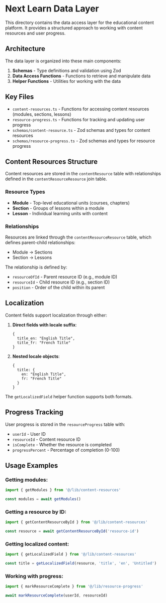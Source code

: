 # Next Learn Data Layer

This directory contains the data access layer for the educational content platform. It provides a structured approach to working with content resources and user progress.

## Architecture

The data layer is organized into these main components:

1. **Schemas** - Type definitions and validation using Zod
2. **Data Access Functions** - Functions to retrieve and manipulate data
3. **Helper Functions** - Utilities for working with the data

## Key Files

- `content-resources.ts` - Functions for accessing content resources (modules, sections, lessons)
- `resource-progress.ts` - Functions for tracking and updating user progress
- `schemas/content-resource.ts` - Zod schemas and types for content resources
- `schemas/resource-progress.ts` - Zod schemas and types for resource progress

## Content Resources Structure

Content resources are stored in the `contentResource` table with relationships defined in the `contentResourceResource` join table.

### Resource Types

- **Module** - Top-level educational units (courses, chapters)
- **Section** - Groups of lessons within a module
- **Lesson** - Individual learning units with content

### Relationships

Resources are linked through the `contentResourceResource` table, which defines parent-child relationships:

- Module → Sections
- Section → Lessons

The relationship is defined by:

- `resourceOfId` - Parent resource ID (e.g., module ID)
- `resourceId` - Child resource ID (e.g., section ID)
- `position` - Order of the child within its parent

## Localization

Content fields support localization through either:

1. **Direct fields with locale suffix**:

   ```
   {
     title_en: "English Title",
     title_fr: "French Title"
   }
   ```

2. **Nested locale objects**:
   ```
   {
     title: {
       en: "English Title",
       fr: "French Title"
     }
   }
   ```

The `getLocalizedField` helper function supports both formats.

## Progress Tracking

User progress is stored in the `resourceProgress` table with:

- `userId` - User ID
- `resourceId` - Content resource ID
- `isComplete` - Whether the resource is completed
- `progressPercent` - Percentage of completion (0-100)

## Usage Examples

### Getting modules:

```typescript
import { getModules } from '@/lib/content-resources'

const modules = await getModules()
```

### Getting a resource by ID:

```typescript
import { getContentResourceById } from '@/lib/content-resources'

const resource = await getContentResourceById('resource-id')
```

### Getting localized content:

```typescript
import { getLocalizedField } from '@/lib/content-resources'

const title = getLocalizedField(resource, 'title', 'en', 'Untitled')
```

### Working with progress:

```typescript
import { markResourceComplete } from '@/lib/resource-progress'

await markResourceComplete(userId, resourceId)
```
